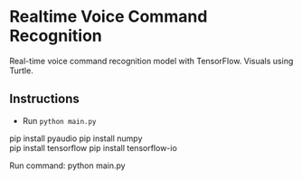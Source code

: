 # Realtime Voice Command Recognition

Real-time voice command recognition model with TensorFlow. Visuals using Turtle.


## Instructions

- Run `python main.py`


pip install pyaudio
pip install numpy  
pip install tensorflow
pip install tensorflow-io 

Run command: python main.py  
